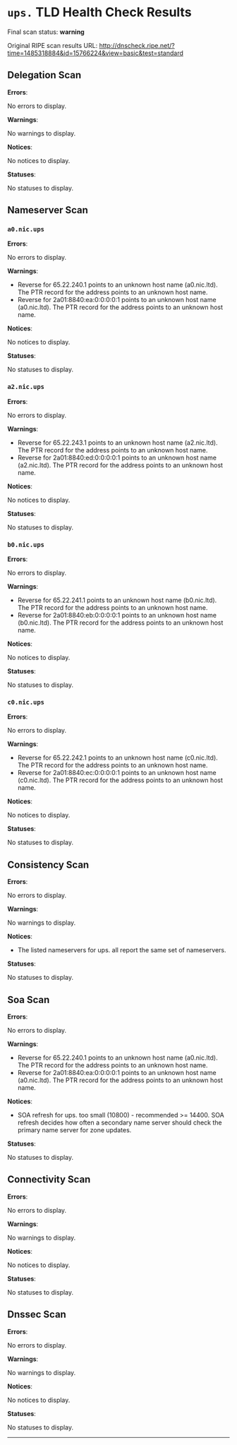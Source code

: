 # `ups.` TLD Health Check Results

Final scan status: **warning** 

Original RIPE scan results URL: http://dnscheck.ripe.net/?time=1485318884&id=15766224&view=basic&test=standard

## Delegation Scan

**Errors**:

No errors to display.

**Warnings**:

No warnings to display.

**Notices**:

No notices to display.

**Statuses**:

No statuses to display.

## Nameserver Scan

### `a0.nic.ups`

**Errors**:

No errors to display.

**Warnings**:

* Reverse for 65.22.240.1 points to an unknown host name (a0.nic.ltd). The PTR record for the address points to an unknown host name.
* Reverse for 2a01:8840:ea:0:0:0:0:1 points to an unknown host name (a0.nic.ltd). The PTR record for the address points to an unknown host name.

**Notices**:

No notices to display.

**Statuses**:

No statuses to display.

### `a2.nic.ups`

**Errors**:

No errors to display.

**Warnings**:

* Reverse for 65.22.243.1 points to an unknown host name (a2.nic.ltd). The PTR record for the address points to an unknown host name.
* Reverse for 2a01:8840:ed:0:0:0:0:1 points to an unknown host name (a2.nic.ltd). The PTR record for the address points to an unknown host name.

**Notices**:

No notices to display.

**Statuses**:

No statuses to display.

### `b0.nic.ups`

**Errors**:

No errors to display.

**Warnings**:

* Reverse for 65.22.241.1 points to an unknown host name (b0.nic.ltd). The PTR record for the address points to an unknown host name.
* Reverse for 2a01:8840:eb:0:0:0:0:1 points to an unknown host name (b0.nic.ltd). The PTR record for the address points to an unknown host name.

**Notices**:

No notices to display.

**Statuses**:

No statuses to display.

### `c0.nic.ups`

**Errors**:

No errors to display.

**Warnings**:

* Reverse for 65.22.242.1 points to an unknown host name (c0.nic.ltd). The PTR record for the address points to an unknown host name.
* Reverse for 2a01:8840:ec:0:0:0:0:1 points to an unknown host name (c0.nic.ltd). The PTR record for the address points to an unknown host name.

**Notices**:

No notices to display.

**Statuses**:

No statuses to display.

## Consistency Scan

**Errors**:

No errors to display.

**Warnings**:

No warnings to display.

**Notices**:

* The listed nameservers for ups. all report the same set of nameservers.

**Statuses**:

No statuses to display.

## Soa Scan

**Errors**:

No errors to display.

**Warnings**:

* Reverse for 65.22.240.1 points to an unknown host name (a0.nic.ltd). The PTR record for the address points to an unknown host name.
* Reverse for 2a01:8840:ea:0:0:0:0:1 points to an unknown host name (a0.nic.ltd). The PTR record for the address points to an unknown host name.

**Notices**:

* SOA refresh for ups. too small (10800) - recommended >= 14400. SOA refresh decides how often a secondary name server should check the primary name server for zone updates.

**Statuses**:

No statuses to display.

## Connectivity Scan

**Errors**:

No errors to display.

**Warnings**:

No warnings to display.

**Notices**:

No notices to display.

**Statuses**:

No statuses to display.

## Dnssec Scan

**Errors**:

No errors to display.

**Warnings**:

No warnings to display.

**Notices**:

No notices to display.

**Statuses**:

No statuses to display.


---
